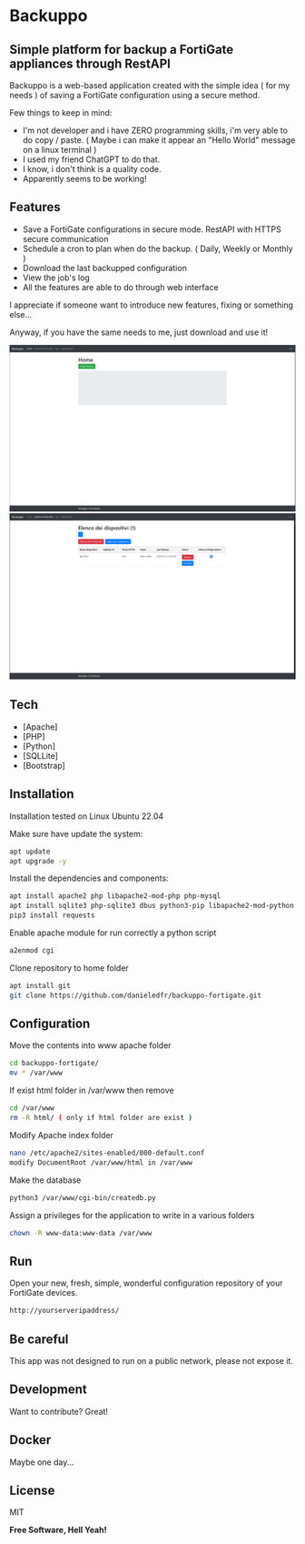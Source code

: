 # Backuppo
## Simple platform for backup a FortiGate appliances through RestAPI


Backuppo is a web-based application created with the simple idea ( for my needs ) of saving a FortiGate configuration using a secure method.

Few things to keep in mind:
- I'm not developer and i have ZERO programming skills, i'm very able to do copy / paste. ( Maybe i can make it appear an "Hello World" message on a linux terminal )
- I used my friend ChatGPT to do that.
- I know, i don't think is a quality code.
- Apparently seems to be working!

## Features

- Save a FortiGate configurations in secure mode. RestAPI with HTTPS secure communication
- Schedule a cron to plan when do the backup. ( Daily, Weekly or Monthly )
- Download the last backupped configuration
- View the job's log
- All the features are able to do through web interface

I appreciate if someone want to introduce new features, fixing or something else...

Anyway, if you have the same needs to me, just download and use it!

![Home Page](/screenshot/backuppo-1.png?raw=true "Main Page")
![Device Manage](/screenshot/backuppo-2.png?raw=true "Device Page")


## Tech

- [Apache]
- [PHP]
- [Python]
- [SQLLite]
- [Bootstrap]

## Installation

Installation tested on Linux Ubuntu 22.04

Make sure have update the system:
```sh
apt update
apt upgrade -y
```

Install the dependencies and components:
```sh
apt install apache2 php libapache2-mod-php php-mysql
apt install sqlite3 php-sqlite3 dbus python3-pip libapache2-mod-python
pip3 install requests
```

Enable apache module for run correctly a python script
```sh
a2enmod cgi
```

Clone repository to home folder
```sh
apt install git
git clone https://github.com/danieledfr/backuppo-fortigate.git
```


## Configuration

Move the contents into www apache folder
```sh
cd backuppo-fortigate/
mv * /var/www
```

If exist html folder in /var/www then remove
```sh
cd /var/www
rm -R html/ ( only if html folder are exist )
```

Modify Apache index folder
```sh
nano /etc/apache2/sites-enabled/000-default.conf
modify DocumentRoot /var/www/html in /var/www
```

Make the database
```sh
python3 /var/www/cgi-bin/createdb.py
```

Assign a privileges for the application to write in a various folders
```sh
chown -R www-data:www-data /var/www
```

## Run

Open your new, fresh, simple, wonderful configuration repository of your FortiGate devices.
```sh
http://yourserveripaddress/
```
## Be careful

This app was not designed to run on a public network, please not expose it.

## Development

Want to contribute? Great!

## Docker

Maybe one day...

## License

MIT

**Free Software, Hell Yeah!**
